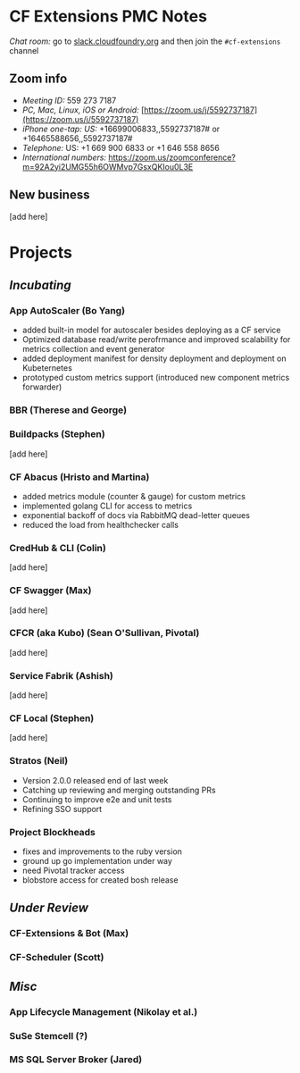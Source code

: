 # CF Extensions PMC Notes

*Chat room:* go to [slack.cloudfoundry.org](https://slack.cloudfoundry.org) and then join the `#cf-extensions` channel

## Zoom info

- *Meeting ID:* 559 273 7187
- *PC, Mac, Linux, iOS or Android:* [https://zoom.us/j/5592737187](https://zoom.us/j/5592737187)
- *iPhone one-tap: US:* +16699006833,,5592737187#  or +16465588656,,5592737187# 
- *Telephone:* US: +1 669 900 6833  or +1 646 558 8656 
- *International numbers:* https://zoom.us/zoomconference?m=92A2yi2UMG55h6OWMvp7GsxQKIou0L3E

## New business

[add here]

# Projects

## _Incubating_

### App AutoScaler (Bo Yang)


- added built-in model for autoscaler besides deploying as a CF service
- Optimized database read/write perofrmance and improved scalability for metrics collection and event generator
- added deployment manifest for density deployment and deployment on Kubeternetes
- prototyped custom metrics support (introduced new component metrics forwarder)



### BBR (Therese and George)


### Buildpacks (Stephen)

[add here]

### CF Abacus (Hristo and Martina)

- added metrics module (counter & gauge) for custom metrics
- implemented golang CLI for access to metrics
- exponential backoff of docs via RabbitMQ dead-letter queues
- reduced the load from healthchecker calls

### CredHub & CLI (Colin)

[add here]

### CF Swagger (Max)

[add here]

### CFCR (aka Kubo) (Sean O'Sullivan, Pivotal)

[add here]

### Service Fabrik (Ashish)

[add here]

### CF Local (Stephen)

[add here]

### Stratos (Neil)

- Version 2.0.0 released end of last week
- Catching up reviewing and merging outstanding PRs
- Continuing to improve e2e and unit tests
- Refining SSO support

### Project Blockheads
- fixes and improvements to the ruby version
- ground up go implementation under way
- need Pivotal tracker access 
- blobstore access for created bosh release

## _Under Review_
### CF-Extensions & Bot (Max)


### CF-Scheduler (Scott)



## _Misc_

### App Lifecycle Management (Nikolay et al.)


### SuSe Stemcell (?)


### MS SQL Server Broker (Jared)

